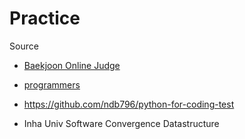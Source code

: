 # Practice

Source

- <a href="https://www.acmicpc.net/"> Baekjoon Online Judge</a>
- <a href="https://programmers.co.kr/">programmers</a>

- https://github.com/ndb796/python-for-coding-test

- Inha Univ Software Convergence Datastructure

